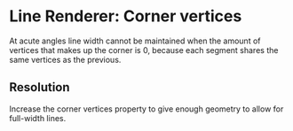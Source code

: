 # Line Renderer: Corner vertices

At acute angles line width cannot be maintained when the amount of vertices that makes up the corner is 0, because each segment shares the same vertices as the previous.

## Resolution
Increase the corner vertices property to give enough geometry to allow for full-width lines.
